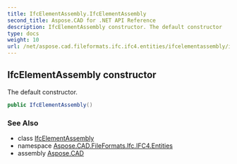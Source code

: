 ```yaml
---
title: IfcElementAssembly.IfcElementAssembly
second_title: Aspose.CAD for .NET API Reference
description: IfcElementAssembly constructor. The default constructor
type: docs
weight: 10
url: /net/aspose.cad.fileformats.ifc.ifc4.entities/ifcelementassembly/ifcelementassembly/
---
```

## IfcElementAssembly constructor

The default constructor.

```csharp
public IfcElementAssembly()
```

### See Also

* class [IfcElementAssembly](../)
* namespace [Aspose.CAD.FileFormats.Ifc.IFC4.Entities](../../ifcelementassembly/)
* assembly [Aspose.CAD](../../../)


